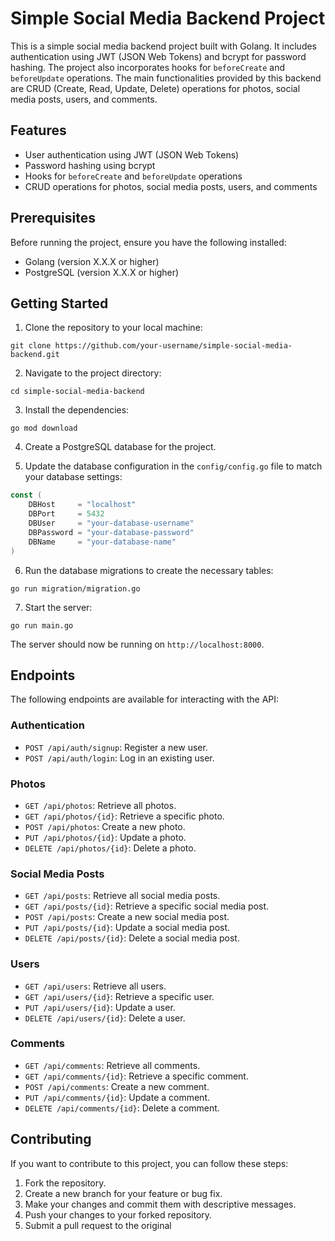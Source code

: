 # Simple Social Media Backend Project

This is a simple social media backend project built with Golang. It includes authentication using JWT (JSON Web Tokens) and bcrypt for password hashing. The project also incorporates hooks for `beforeCreate` and `beforeUpdate` operations. The main functionalities provided by this backend are CRUD (Create, Read, Update, Delete) operations for photos, social media posts, users, and comments.

## Features

- User authentication using JWT (JSON Web Tokens)
- Password hashing using bcrypt
- Hooks for `beforeCreate` and `beforeUpdate` operations
- CRUD operations for photos, social media posts, users, and comments

## Prerequisites

Before running the project, ensure you have the following installed:

- Golang (version X.X.X or higher)
- PostgreSQL (version X.X.X or higher)

## Getting Started

1. Clone the repository to your local machine:

```
git clone https://github.com/your-username/simple-social-media-backend.git
```

2. Navigate to the project directory:

```
cd simple-social-media-backend
```

3. Install the dependencies:

```
go mod download
```

4. Create a PostgreSQL database for the project.

5. Update the database configuration in the `config/config.go` file to match your database settings:

```go
const (
    DBHost     = "localhost"
    DBPort     = 5432
    DBUser     = "your-database-username"
    DBPassword = "your-database-password"
    DBName     = "your-database-name"
)
```

6. Run the database migrations to create the necessary tables:

```
go run migration/migration.go
```

7. Start the server:

```
go run main.go
```

The server should now be running on `http://localhost:8000`.

## Endpoints

The following endpoints are available for interacting with the API:

### Authentication

- `POST /api/auth/signup`: Register a new user.
- `POST /api/auth/login`: Log in an existing user.

### Photos

- `GET /api/photos`: Retrieve all photos.
- `GET /api/photos/{id}`: Retrieve a specific photo.
- `POST /api/photos`: Create a new photo.
- `PUT /api/photos/{id}`: Update a photo.
- `DELETE /api/photos/{id}`: Delete a photo.

### Social Media Posts

- `GET /api/posts`: Retrieve all social media posts.
- `GET /api/posts/{id}`: Retrieve a specific social media post.
- `POST /api/posts`: Create a new social media post.
- `PUT /api/posts/{id}`: Update a social media post.
- `DELETE /api/posts/{id}`: Delete a social media post.

### Users

- `GET /api/users`: Retrieve all users.
- `GET /api/users/{id}`: Retrieve a specific user.
- `PUT /api/users/{id}`: Update a user.
- `DELETE /api/users/{id}`: Delete a user.

### Comments

- `GET /api/comments`: Retrieve all comments.
- `GET /api/comments/{id}`: Retrieve a specific comment.
- `POST /api/comments`: Create a new comment.
- `PUT /api/comments/{id}`: Update a comment.
- `DELETE /api/comments/{id}`: Delete a comment.

## Contributing

If you want to contribute to this project, you can follow these steps:

1. Fork the repository.
2. Create a new branch for your feature or bug fix.
3. Make your changes and commit them with descriptive messages.
4. Push your changes to your forked repository.
5. Submit a pull request to the original
